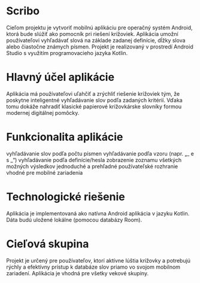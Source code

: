# Scribo

Cieľom projektu je vytvoriť mobilnú aplikáciu pre operačný systém Android, ktorá bude slúžiť ako pomocník pri riešení krížoviek. Aplikácia umožní používateľovi vyhľadávať slová na základe zadanej definície, dĺžky slova alebo čiastočne známych písmen. Projekt je realizovaný v prostredí Android Studio s využitím programovacieho jazyka Kotlin.
# Hlavný účel aplikácie
Aplikácia má používateľovi uľahčiť a zrýchliť riešenie krížoviek tým, že poskytne inteligentné vyhľadávanie slov podľa zadaných kritérií. Vďaka tomu dokáže nahradiť klasické papierové krížovkárske slovníky formou modernej digitálnej pomôcky.
# Funkcionalita aplikácie
vyhľadávanie slov podľa počtu písmen
vyhľadávanie podľa vzoru (napr. „_ e s _“)
vyhľadávanie podľa definície/hesla
zobrazenie zoznamu všetkých možných výsledkov
jednoduché a prehľadné používateľské rozhranie vhodné pre mobilné zariadenia
# Technologické riešenie
Aplikácia je implementovaná ako natívna Android aplikácia v jazyku Kotlin. Dáta budú uložené lokálne (pomocou databázy Room).
# Cieľová skupina
Projekt je určený pre používateľov, ktorí aktívne lúštia krížovky a potrebujú rýchly a efektívny prístup k databáze slov priamo vo svojom mobilnom zariadení. Aplikácia je vhodná pre všetky vekové skupiny.
